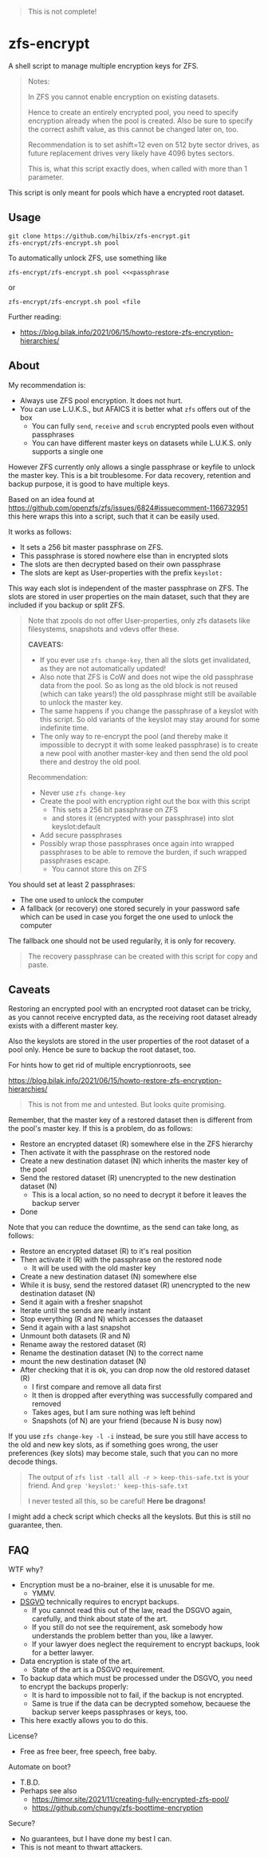 > This is not complete!


# zfs-encrypt

A shell script to manage multiple encryption keys for ZFS.

> Notes:
>
> In ZFS you cannot enable encryption on existing datasets.
>
> Hence to create an entirely encrypted pool, you need to specify
> encryption already when the pool is created.
> Also be sure to specify the correct ashift value,
> as this cannot be changed later on, too.
>
> Recommendation is to set ashift=12 even on 512 byte sector drives,
> as future replacement drives very likely have 4096 bytes sectors.
>
> This is, what this script exactly does, when called with more
> than 1 parameter.

This script is only meant for pools which have a encrypted root dataset.


## Usage

	git clone https://github.com/hilbix/zfs-encrypt.git
	zfs-encrypt/zfs-encrypt.sh pool

To automatically unlock ZFS, use something like

	zfs-encrypt/zfs-encrypt.sh pool <<<passphrase

or

	zfs-encrypt/zfs-encrypt.sh pool <file

Further reading:

- <https://blog.bilak.info/2021/06/15/howto-restore-zfs-encryption-hierarchies/>


## About

My recommendation is:

- Always use ZFS pool encryption.  It does not hurt.
- You can use L.U.K.S., but AFAICS it is better what `zfs` offers out of the box
  - You can fully `send`, `receive` and `scrub` encrypted pools even without passphrases
  - You can have different master keys on datasets while L.U.K.S. only supports a single one

However ZFS currently only allows a single passphrase or keyfile to unlock the master key.
This is a bit troublesome.  For data recovery, retention and backup purpose, it is good
to have multiple keys.

Based on an idea found at <https://github.com/openzfs/zfs/issues/6824#issuecomment-1166732951>
this here wraps this into a script, such that it can be easily used.

It works as follows:

- It sets a 256 bit master passphrase on ZFS.
- This passphrase is stored nowhere else than in encrypted slots
- The slots are then decrypted based on their own passphrase
- The slots are kept as User-properties with the prefix `keyslot:`

This way each slot is independent of the master passphrase on ZFS.
The slots are stored in user properties on the main dataset,
such that they are included if you backup or split ZFS.

> Note that zpools do not offer User-properties, only zfs datasets
> like filesystems, snapshots and vdevs offer these.
>
> **CAVEATS:**
>
> - If you ever use `zfs change-key`, then all the slots get invalidated,
>   as they are not automatically updated!
> - Also note that ZFS is CoW and does not wipe the old passphrase
>   data from the pool.  So as long as the old block is not reused
>   (which can take years!) the old passphrase might still be
>   available to unlock the master key.
> - The same happens if you change the passphrase of a keyslot with this script.
>   So old variants of the keyslot may stay around for some indefinite time.
> - The only way to re-encrypt the pool (and thereby make it impossible to decrypt
>   it with some leaked passphrase) is to create a new pool with another
>   master-key and then send the old pool there and destroy the old pool.
>
> Recommendation:
>
> - Never use `zfs change-key`
> - Create the pool with encryption right out the box with this script
>   - This sets a 256 bit passphrase on ZFS
>   - and stores it (encrypted with your passphrase) into slot keyslot:default
> - Add secure passphrases
> - Possibly wrap those passphrases once again into wrapped passphrases
>   to be able to remove the burden, if such wrapped passphrases escape.
>   - You cannot store this on ZFS

You should set at least 2 passphrases:

- The one used to unlock the computer
- A fallback (or recovery) one stored securely in your password safe
  which can be used in case you forget the one used to unlock the computer

The fallback one should not be used regularily, it is only for recovery.

> The recovery passphrase can be created with this script for copy and paste.


## Caveats

Restoring an encrypted pool with an encrypted root dataset can be tricky,
as you cannot receive encrypted data, as the receiving root dataset already
exists with a different master key.

Also the keyslots are stored in the user properties of the root dataset of a pool only.
Hence be sure to backup the root dataset, too.

For hints how to get rid of multiple encryptionroots, see

<https://blog.bilak.info/2021/06/15/howto-restore-zfs-encryption-hierarchies/>

> This is not from me and untested.  But looks quite promising.

Remember, that the master key of a restored dataset then is different from
the pool's master key.  If this is a problem, do as follows:

- Restore an encrypted dataset (R) somewhere else in the ZFS hierarchy
- Then activate it with the passphrase on the restored node
- Create a new destination dataset (N) which inherits the master key of the pool
- Send the restored dataset (R) unencrypted to the new destination dataset (N)
  - This is a local action, so no need to decrypt it before it leaves the backup server
- Done

Note that you can reduce the downtime, as the send can take long, as follows:

- Restore an encrypted dataset (R) to it's real position
- Then activate it (R) with the passphrase on the restored node
  - It will be used with the old master key
- Create a new destination dataset (N) somewhere else
- While it is busy, send the restored dataset (R) unencrypted to the new destination dataset (N)
- Send it again with a fresher snapshot
- Iterate until the sends are nearly instant
- Stop everything (R and N) which accesses the dataaset
- Send it again with a last snapshot
- Unmount both datasets (R and N)
- Rename away the restored dataset (R)
- Rename the destination dataset (N) to the correct name
- mount the new destination dataset (N)
- After checking that it is ok, you can drop now the old restored dataset (R)
  - I first compare and remove all data first
  - It then is dropped after everything was successfully compared and removed
  - Takes ages, but I am sure nothing was left behind
  - Snapshots (of N) are your friend (because N is busy now)

If you use `zfs change-key -l -i` instead, be sure you still have access to the old
and new key slots, as if something goes wrong, the user preferences (key slots)
may become stale, such that you can no more decode things.

> The output of `zfs list -tall all -r > keep-this-safe.txt` is your friend.
> And `grep 'keyslot:' keep-this-safe.txt`
>
> I never tested all this, so be careful!  **Here be dragons!**

I might add a check script which checks all the keyslots.  But this is still
no guarantee, then.


## FAQ

WTF why?

- Encryption must be a no-brainer, else it is unusable for me.
  - YMMV.
- [DSGVO](https://eur-lex.europa.eu/eli/reg/2016/679/oj) technically requires to encrypt backups.
  - If you cannot read this out of the law, read the DSGVO again, carefully, and think about state of the art.
  - If you still do not see the requirement, ask somebody how understands the problem better than you, like a lawyer.
  - If your lawyer does neglect the requirement to encrypt backups, look for a better lawyer.
- Data encryption is state of the art.
  - State of the art is a DSGVO requirement.
- To backup data which must be processed under the DSGVO, you need to encrypt the backups properly:
  - It is hard to impossible not to fail, if the backup is not encrypted.
  - Same is true if the data can be decrypted somehow, becauese the backup server keeps passphrases or keys, too.
- This here exactly allows you to do this. 

License?

- Free as free beer, free speech, free baby.

Automate on boot?

- T.B.D.
- Perhaps see also
  - <https://timor.site/2021/11/creating-fully-encrypted-zfs-pool/>
  - <https://github.com/chungy/zfs-boottime-encryption>

Secure?

- No guarantees, but I have done my best I can.
- This is not meant to thwart attackers.

